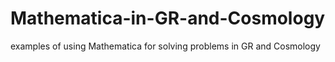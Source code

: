 # Mathematica-in-GR-and-Cosmology
examples of using Mathematica for solving problems in GR and Cosmology 

